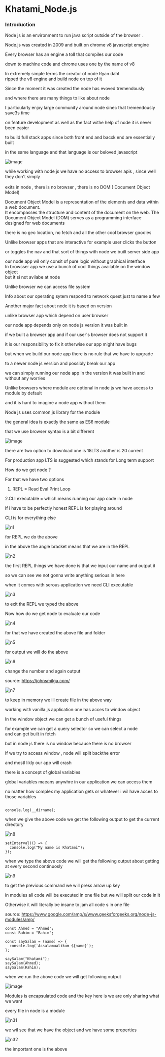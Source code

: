 # Khatami_Node.js

### Introduction

Node js is an environment to run java script outside of the browser .<br>

Node.js was created in 2009 and built on chrome v8 javascript emgine <br>

Every browser has an engine a toll that compiles our code <br>

down to machine code and chrome uses one by the name of v8 <br>

In extremely simple terms the creator of node Ryan dahl <br>
 ripped the v8 engine and build node on top of it <br>

 Since the moment it was created the node has evoved tremendously <br>

 and where there are many things to like about node <br>

 I particularly enjoy large community around node sinec that tremendously save3s time <br>

 on feature development as well as the fact withe help of node it is never been easier <br>

 to build full stack apps since both front end and bacxk end are essentially built  <br>

 in the same language and that language is our beloved javascript <br>

![image](https://github.com/C191068/Khatami_Node.js/assets/89090776/109abdd4-62bc-422a-8908-f4ad77da3b6c)

 
while working with node js we have no access to browser apis , since well they don't simply <br>
\
exits in node , there is no browser , there is no DOM ( Document Object Model)  <br>

Document Object Model is a representation of the elements and data within a web document.<br>
It encompasses the structure and content of the document on the web. The Document Object Model (DOM) serves as a programming interface designed for web documents <br>
 
there is no geo location, no fetch and all the other cool browser goodies   <br>

Unlike browser apps that are interactive for example user clicks the button <br>

or toggles the nav and that sort of things with node we built server side app <br>

our node app wil only consit of pure logic without graphical interface <br>
 In browsser app we use a bunch of cool things available on the window object  <br>
but it si not avilabe at node <br>

Unlike browser we can access file system <br>

Info about our operating sytem respond to network quest just to name a few <br>

Another major fact about node it is based on version <br>

unlike browser app which depend on user browser <br>

our node app depends only on node js version it was built in  <br>

if we built a browser app and if our user's browser does not support it <br>

it is our responsibility to fix it otherwise our app might have bugs  <br>

but when we build our node app there is no rule that we have to upgrade <br>

to a newer node js version and possibly break our app  <br>

we can simply running our node app in the version it was built in and without any worries  <br>

Unlike browsers where module are optional in node js we have access to module by default <br>

and it is hard to imagine a node app without them <br>

Node js uses common js library for the module 

the general idea is exactly the same as ES6 module <br>

that we use browser syntax is a bit different <br>

![image](https://github.com/C191068/Khatami_Node.js/assets/89090776/0ee4033d-55de-4abf-ad95-e09564c5a470)

there are two option to download one is 18LTS another is 20 current <br>

For production app LTS is suggested which stands for Long term support <br>


How do we get node ? <br>

For that we have two options <br>

1. REPL = Read Eval Print Loop <br>

2.CLI executable = which means running our app code in node <br>

If i have to be perfectly honest REPL is for playing around <br>

CLI is for everything else <br>

![n1](https://github.com/C191068/Khatami_Node.js/assets/89090776/a3d393ad-e734-4cd4-8d09-57474fdd1df4)

for REPL we do the above <br>

in the above the angle bracket means that we are in the REPL <br>

![n2](https://github.com/C191068/Khatami_Node.js/assets/89090776/32a87137-9e12-42c8-9029-bdff4ce623dd)

the first REPL things we have done is that we input our name and output it <br>

so we can see we not  gonna write anything serious in here <br>

when it comes with serous application we need CLI executable 

![n3](https://github.com/C191068/Khatami_Node.js/assets/89090776/77c830a2-cc86-49c9-86dd-b2f9941be5ee)

to exit the REPL we typed the above <br>

Now how do we get node to evaluate our code <br>

![n4](https://github.com/C191068/Khatami_Node.js/assets/89090776/f02cbe4a-8691-4d72-a25f-7c43b8e2452e)

for that we have created the above file and folder <br>

![n5](https://github.com/C191068/Khatami_Node.js/assets/89090776/7361f0e0-35d4-4d6b-84df-010e632270d1)

for output we will do the above <br>

![n6](https://github.com/C191068/Khatami_Node.js/assets/89090776/8248f7c5-e269-4794-86e3-c6eb876e2df5)

change the number and again output <br>


source: https://johnsmilga.com/ <br>


![n7](https://github.com/C191068/Khatami_Node.js/assets/89090776/fc4c4f45-da6a-4e65-bf24-c33e7b0ca617)

to keep in memory we ill create file in the above way <br>


working with vanilla js application one has acces to window object <br>


In the window object we can get a bunch of useful things <br>

for example we can get a query selector so we can select a node <br>
and can get built in fetch <br>

but in node js there is no window because there is no browser <br>


If we try to access window , node will split backthe error <br>

and mostl likly our app will crash <br>

there is a concept of global variables <br>

global variables maeans anywhre in our application we can access them <br>

no matter how complex my application gets or whatever i wil have acces to those variables <br>


```

console.log(__dirname);

```


when we give the above code we get the following output to get the current directory <br>


![n8](https://github.com/C191068/Khatami_Node.js/assets/89090776/d0990c21-8b3f-4e65-ad19-309079b50980)



```
setInterval(() => {
  console.log("My name is Khatami");
});

```



when we type the above code we will get the following output about getting at every second continuosly <br>

![n9](https://github.com/C191068/Khatami_Node.js/assets/89090776/0f09d719-5a04-4536-aeda-de1a48bdff89)



to get the previous command we will press arrow up key <br>


in modules all code will be executed in one file but we will split our code in it  <br>

Otherwise it will literally be insane to jam all code s in one file <br>


source: https://www.google.com/amp/s/www.geeksforgeeks.org/node-js-modules/amp/

```
const Ahmed = "Ahmed";
const Rahim = "Rahim";

const saySalam = (name) => {
  console.log(`Assalamualikum ${name}`);
};

saySalam("Khatami");
saySalam(Ahmed);
saySalam(Rahim);

```


when we run the above code we will get following output <br>


![image](https://github.com/C191068/Khatami_Node.js/assets/89090776/111e6938-75b1-42e1-aacf-c7dd3c8ea2fd)


Modules is encapsulated code and the key here is we are only sharing what we want <br>


every file in node is a module <br>




![n31](https://github.com/C191068/Khatami_Node.js/assets/89090776/5af6410a-403d-472e-b568-9613ab7f814c)


we wil see that we have the object and we have some properties <br>


![n32](https://github.com/C191068/Khatami_Node.js/assets/89090776/5ad28ead-73b0-4eb3-8810-0cd700500143)

the important one is the above <br>




















 



 


